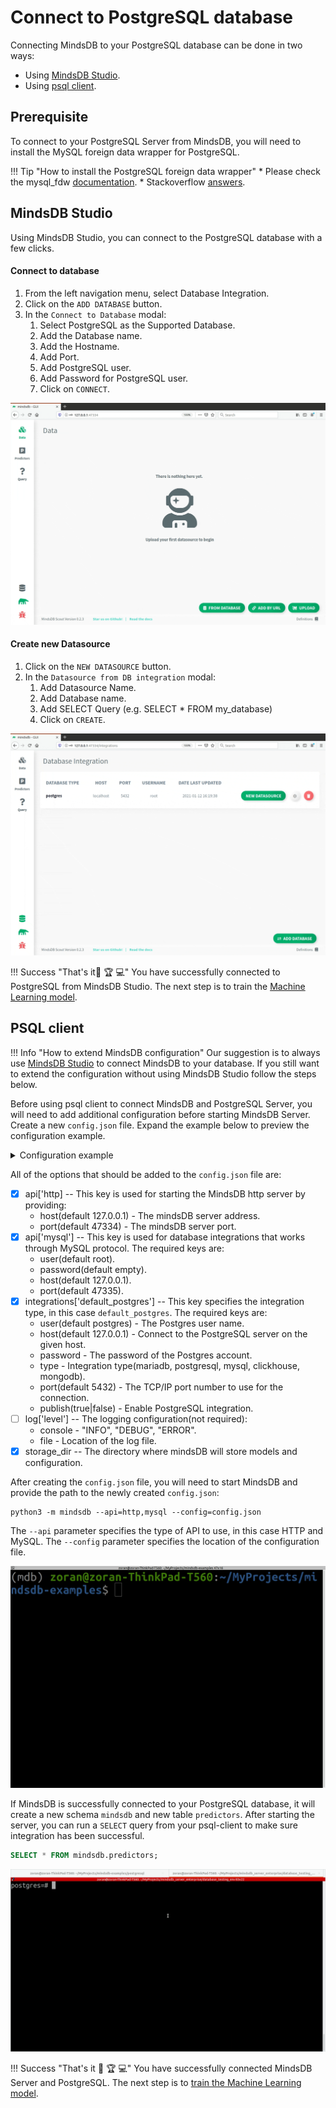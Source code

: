 # Connect to PostgreSQL database

Connecting MindsDB to your PostgreSQL database can be done in two ways:

* Using [MindsDB Studio](#mindsdb-studio).
* Using [psql client](#psql-client).

## Prerequisite

To connect to your PostgreSQL Server from MindsDB, you will need to install the MySQL foreign data wrapper for PostgreSQL.

!!! Tip "How to install the PostgreSQL foreign data wrapper"
    * Please check the mysql_fdw <a href="https://github.com/EnterpriseDB/mysql_fdw#installation" target="_blank">documentation</a>.
    * Stackoverflow <a href="https://stackoverflow.com/questions/24683035/setup-mysql-foreign-data-wrapper-in-postgresql" target="_blank">answers</a>.

## MindsDB Studio

Using MindsDB Studio, you can connect to the PostgreSQL database with a few clicks.

#### Connect to database

1. From the left navigation menu, select Database Integration.
2. Click on the `ADD DATABASE` button.
3. In the `Connect to Database` modal:
    1. Select PostgreSQL as the Supported Database.
    2. Add the Database name.
    3. Add the Hostname.
    4. Add Port.
    5. Add PostgreSQL user.
    6. Add Password for PostgreSQL user.
    7. Click on `CONNECT`.


![Connect to PostgreSQL](/assets/data/postgresql.gif)

#### Create new Datasource

1. Click on the `NEW DATASOURCE` button.
2. In the `Datasource from DB integration` modal:
    1. Add Datasource Name.
    2. Add Database name.
    3. Add SELECT Query (e.g. SELECT * FROM my_database)
    4. Click on `CREATE`.

![Create PostgreSQL Datasource](/assets/data/postgresql-ds.gif)

!!! Success "That's it:tada: :trophy:  :computer:"
    You have successfully connected to PostgreSQL from MindsDB Studio. The next step is to train the [Machine Learning model](/model/train).

## PSQL client

!!! Info "How to extend MindsDB configuration"
    Our suggestion is to always use [MindsDB Studio](/datasources/postgresql/#mindsdb-studio) to connect MindsDB to your database. If you still want to extend the configuration without using MindsDB Studio follow the steps below.

Before using psql client to connect MindsDB and PostgreSQL Server, you will need to add additional configuration before starting MindsDB Server. Create a new `config.json` file. Expand the example below to preview the configuration example.

<details class="success">
   <summary> Configuration example</summary> 
```json
{
   "api": {
       "http": {
           "host": "127.0.0.1",
           "port": "47334"
       },
       "mysql": {
           "host": "127.0.0.1",
           "password": "",
           "port": "47335",
           "user": "root"
       }
   },
   "config_version": "1.4",
   "debug": true,
   "integrations": {
       "default_postgres": {
           "database": "postgres",
           "publish": true,
           "host": "localhost",
           "password": "postgres",
           "port": 5432,
           "type": "postgres",
           "user": "postgres"
       }
   },
   "log": {
       "level": {
           "console": "DEBUG",
           "file": "INFO"
       }
   },
   "storage_dir": "/storage"
}
```       
</details>

All of the options that should be added to the `config.json` file are:


* [x] api['http] -- This key is used for starting the MindsDB http server by providing:
    * host(default 127.0.0.1) - The mindsDB server address.
    * port(default 47334) - The mindsDB server port.
* [x] api['mysql'] -- This key is used for database integrations that works through MySQL protocol. The required keys are:
    * user(default root).
    * password(default empty).
    * host(default 127.0.0.1).
    * port(default 47335).
* [x] integrations['default_postgres'] -- This key specifies the integration type, in this case `default_postgres`. The required keys are:
    * user(default postgres) - The Postgres user name.
    * host(default 127.0.0.1) - Connect to the PostgreSQL server on the given host.
    * password - The password of the Postgres account.
    * type - Integration type(mariadb, postgresql, mysql, clickhouse, mongodb).
    * port(default 5432) - The TCP/IP port number to use for the connection.
    * publish(true|false) - Enable PostgreSQL integration.
* [ ] log['level'] -- The logging configuration(not required):
    * console - "INFO", "DEBUG", "ERROR".
    * file - Location of the log file.
* [x] storage_dir -- The directory where mindsDB will store models and configuration.

After creating the `config.json` file, you will need to start MindsDB and provide the path to the newly created `config.json`:

```
python3 -m mindsdb --api=http,mysql --config=config.json
```

The `--api` parameter specifies the type of API to use, in this case HTTP and MySQL. The `--config` parameter specifies the location of the configuration file.

![Start MindsDB with config](/assets/data/start-config.gif)

If MindsDB is successfully connected to your PostgreSQL database, it will create a new schema `mindsdb` and new table `predictors`.
After starting the server, you can run a `SELECT` query from your psql-client to make sure integration has been successful.

```sql
SELECT * FROM mindsdb.predictors;
```

![SELECT from MindsDB predictors table](/assets/data/psql-select.gif)

!!! Success "That's it :tada: :trophy:  :computer:"
    You have successfully connected MindsDB Server and PostgreSQL. The next step is to [train the Machine Learning model](/model/postgresql).

